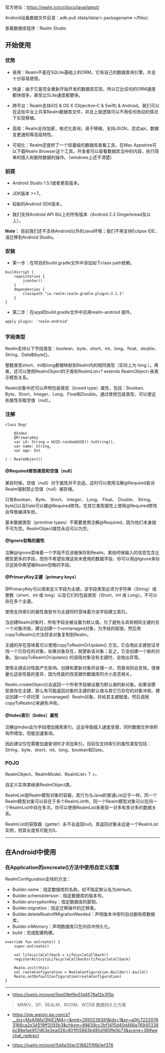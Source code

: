 
官方地址：https://realm.io/cn/docs/java/latest/

Android设备数据文件目录：adb pull /data/data/< packagename >/files/.

查看数据库程序：Realm Studio

## 开始使用

### 优势

* 易用：Realm不是在SQLite基础上的ORM，它有自己的数据查询引擎。并且十分容易使用。

* 快速：由于它是完全重新开始开发的数据库实现，所以它比任何的ORM速度都快很多，甚至比SLite速度都要快。

* 跨平台：Realm支持iOS & OS X (Objective‑C & Swift) & Android。我们可以在这些平台上共享Realm数据库文件，并且上层逻辑可以不用任何改动的情况下实现移植。

* 高级：Realm支持加密，格式化查询，易于移植，支持JSON，流式api，数据变更通知等高级特性。

* 可视化：Realm还提供了一个轻量级的数据库查看工具，在Mac Appstore可以下载Realm Browser这个工具，开发者可以查看数据库当中的内容，执行简单的插入和删除数据的操作。（windows上还不清楚）

### 前提

* Android Studio 1.5.1或者更高版本。

* JDK版本 >=7。

* 较新的Android SDK版本。

* 我们支持Android API 9以上的所有版本（Android 2.3 Gingerbread及以上）。

**Note：** 目前我们还不支持Android以外的Java环境；我们不再支持Eclipse IDE，请迁移到Android Studio。

### 安装

* 第一步：在项目的build.gradle文件中添加如下class path依赖。

```
buildscript {
    repositories {
        jcenter()
    }
    dependencies {
        classpath "io.realm:realm-gradle-plugin:3.1.1"
    }
}
```

* 第二步：在app的build.gradle文件中应用realm-android 插件。

```
apply plugin: 'realm-android'
```

## 

### 字段类型

Realm支持以下字段类型：boolean、byte、short、int、long、float、double、String、Date和byte[]。

整数类型short、int和long都被映射到Realm内的相同类型（实际上为 long ）。再者，还可以使用RealmObject的子类和RealmList<? extends RealmObject>来表示模型关系。

Realm对象中还可以声明包装类型（boxed type）属性，包括：Boolean、Byte、Short、Integer、Long、Float和Double。通过使用包装类型，可以使这些属性存取空值（null）。

### 注解

```
class Dog(

    @Index
    @PrimaryKey
    var id: String = UUID.randomUUID().toString(),
    var name: String,
    var age: Int

) : RealmObject()
```

#### @Required修饰类型和空值（null）

某些时候，空值（null）对于属性并不合适。这时可以使用注解@Required告诉Realm强制禁止空值（null）被存储。

只有Boolean、 Byte、 Short、 Integer、 Long、 Float、 Double、 String、 byte[]以及Date可以被@Required修饰。在其它类型属性上使用@Required修饰会导致编译失败。

基本数据类型（primitive types）不需要使用注解@Required，因为他们本身就不可为空。RealmObject属性永远可以为空。

#### @Ignore忽略的属性

注解@Ignore意味着一个字段不应该被保存到Realm。某些时候输入的信息包含比模型更多的字段，而你不希望处理这些未使用的数据字段，你可以用@Ignore来标识这些你希望被Realm忽略的字段。

#### @PrimaryKey主键（primary keys）

@PrimaryKey可以用来定义字段为主键，该字段类型必须为字符串（String）或整数（short、int 或 long）以及它们的包装类型（Short、Int 或 Long）。不可以存在多个主键。

使用支持索引的属性类型作为主键同时意味着为该字段建立索引。

当创建Realm对象时，所有字段会被设置为默认值。为了避免与具有相同主键的另一个对象冲突，建议创建一个unmanaged对象，为字段的赋值，然后用copyToRealm()方法将该对象复制到Realm。

主键的存在意味着可以使用copyToRealmOrUpdate() 方法，它会用此主键尝试寻找一个已存在的对象，如果对象存在，就更新该对象；反之，它会创建一个新的对象。当copyToRealmOrUpdate() 的调用对象没有主键时，会抛出异常。

使用主键会对性能产生影响。创建和更新对象将会慢一点，而查询则会变快。很难量化这些性能的差异，因为性能的改变跟你数据库的大小息息相关。

Realm.createObject()会返回一个所有字段被设置为默认值的新对象。如果该模型类存在主键，那么有可能返回对象的主键的默认值与其它已存在的对象冲突。建议创建一个非托管（unmanaged）Realm对象，并给其主键赋值，然后调用copyToRealm()来避免冲突。

#### @Index索引（Index）属性

注解@Index会为字段增加搜索索引。这会导致插入速度变慢，同时数据文件体积有所增加，但能加速查询。

因此建议仅在需要加速查询时才添加索引。目前仅支持索引的属性类型包括：String、byte、short、int、long、boolean和Date。

### POJO

RealmObject、RealmModel、RealmList< T >。

自定义实体类继承RealmObject类。

RealmList是Realm模型对象的容器，其行为与Java的普通List近乎一样。同一个Realm模型对象可以存在于多个RealmList中。同一个Realm模型对象可以在同一个RealmList中存在多次。你可以使用RealmList来表现一对多和多对多的数据关系。

RealmList的获取器（getter）永不会返回null。其返回对象永远是一个RealmList实例，但其长度有可能为0。

***

## 在Android中使用

### 在Application的oncreate()方法中使用自定义配置

RealmConfiguration支持的方法：

* Builder.name：指定数据库的名称。如不指定默认名为default。
* Builder.schemaVersion：指定数据库的版本号。
* Builder.encryptionKey：指定数据库的密钥。
* Builder.migration：指定迁移操作的迁移类。
* Builder.deleteRealmIfMigrationNeeded：声明版本冲突时自动删除原数据库。
* Builder.inMemory：声明数据库只在内存中持久化。
* build：完成配置构建。

```
override fun onCreate() {
    super.onCreate()

    val lifecycleCallback = LifecycleCallback()
    registerActivityLifecycleCallbacks(lifecycleCallback)

    Realm.init(this)
    val realmConfiguration = RealmConfiguration.Builder().build()
    Realm.setDefaultConfiguration(realmConfiguration)
}
```

***

* https://juejin.im/post/5ee09ef6e51d4578a12e3f5b

> MMKV、SP、REALM、ROOM、WCDB 数据持久化方案

* https://mp.weixin.qq.com/s?__biz=MzA5MzI3NjE2MA==&mid=2650238381&idx=1&sn=a0fc72220763166ca2e34519ff2055b3&chksm=88639cc2bf1415d40d466e76945338bc88efae957d63e3ea026c801f05883b485d185ffe0b73&scene=38#wechat_redirect

* https://juejin.im/post/5d4a30ec5188251f6b1ef376